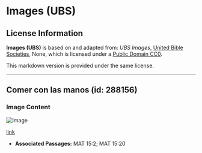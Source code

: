 # Images (UBS)

## License Information

**Images (UBS)** is based on and adapted from: _UBS Images_, [United Bible Societies](https://unitedbiblesocieties.org/), None, which is licensed under a [Public Domain CC0](https://creativecommons.org/public-domain/cc0/).

This markdown version is provided under the same license.



--------------------------------

## Comer con las manos (id: 288156)

### Image Content

![Image](https://cdn.aquifer.bible/aquifer-content/resources/Media/WEB-0571_eat_with_hands.jpg)

[link](https://cdn.aquifer.bible/aquifer-content/resources/Media/WEB-0571_eat_with_hands.jpg)

* **Associated Passages:** MAT 15:2; MAT 15:20

